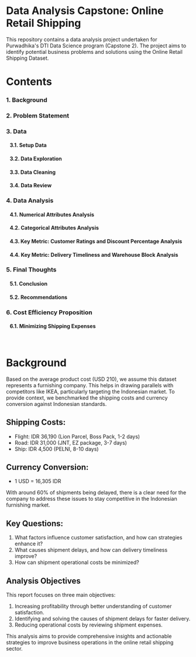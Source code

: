 # Data Analysis Capstone: Online Retail Shipping
This repository contains a data analysis project undertaken for Purwadhika's DTI Data Science program (Capstone 2). The project aims to identify potential business problems and solutions using the Online Retail Shipping Dataset.


# Contents
### 1. Background
### 2. Problem Statement
### 3. Data
  #### &nbsp;&nbsp; 3.1. Setup Data
  #### &nbsp;&nbsp; 3.2. Data Exploration
  #### &nbsp;&nbsp; 3.3. Data Cleaning
  #### &nbsp;&nbsp; 3.4. Data Review
### 4. Data Analysis
  #### &nbsp;&nbsp; 4.1. Numerical Attributes Analysis
  #### &nbsp;&nbsp; 4.2. Categorical Attributes Analysis
  #### &nbsp;&nbsp; 4.3. Key Metric: Customer Ratings and Discount Percentage Analysis
  #### &nbsp;&nbsp; 4.4. Key Metric: Delivery Timeliness and Warehouse Block Analysis
### 5. Final Thoughts
  #### &nbsp;&nbsp; 5.1. Conclusion
  #### &nbsp;&nbsp; 5.2. Recommendations
### 6. Cost Efficiency Proposition
  #### &nbsp;&nbsp; 6.1. Minimizing Shipping Expenses


<br>

# Background
Based on the average product cost (USD 210), we assume this dataset represents a furnishing company. This helps in drawing parallels with competitors like IKEA, particularly targeting the Indonesian market. To provide context, we benchmarked the shipping costs and currency conversion against Indonesian standards.

## Shipping Costs:

- Flight: IDR 36,190 (Lion Parcel, Boss Pack, 1-2 days)
- Road: IDR 31,000 (JNT, EZ package, 3-7 days)
- Ship: IDR 4,500 (PELNI, 8-10 days)

## Currency Conversion:

- 1 USD = 16,305 IDR

With around 60% of shipments being delayed, there is a clear need for the company to address these issues to stay competitive in the Indonesian furnishing market.

## Key Questions:
1. What factors influence customer satisfaction, and how can strategies enhance it?
2. What causes shipment delays, and how can delivery timeliness improve?
3. How can shipment operational costs be minimized?

## Analysis Objectives
This report focuses on three main objectives:

1. Increasing profitability through better understanding of customer satisfaction.
2. Identifying and solving the causes of shipment delays for faster delivery.
3. Reducing operational costs by reviewing shipment expenses.

This analysis aims to provide comprehensive insights and actionable strategies to improve business operations in the online retail shipping sector.